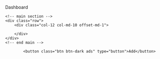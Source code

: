 <div class="container-fluid no-padding">
    <div class="row">
        <div class="col-12">
            <p class="subheader">Dashboard</p>
        </div>
    </div>

    <!-- main section -->
    <div class="row">
        <div class="col-12 col-md-10 offset-md-1">
            
        </div>
    </div>
    <!-- end main -->
</div>

            <button class="btn btn-dark ads" type="button">Add</button>
